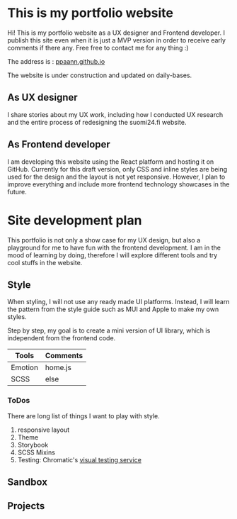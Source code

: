 # This is my portfolio website

Hi! This is my portfolio website as a UX designer and Frontend developer. I publish this site even when it is just a MVP version in order to receive early comments if there any. Free free to contact me for any thing :)

The address is : [ppaann.github.io](https://ppaann.github.io/)

The website is under construction and updated on daily-bases.

## As UX designer

I share stories about my UX work, including how I conducted UX research and the entire process of redesigning the suomi24.fi website.

## As Frontend developer

I am developing this website using the React platform and hosting it on GitHub. Currently for this draft version, only CSS and inline styles are being used for the design and the layout is not yet responsive. However, I plan to improve everything and include more frontend technology showcases in the future.


# Site development plan

This portfolio is not only a show case for my UX design, but also a playground for me to have fun with the frontend development. I am in the mood of learning by doing, therefore I will explore different tools and try cool stuffs in the website. 


## Style

When styling, I will not use any ready made UI platforms. Instead, I will learn the pattern from the style guide such as MUI and Apple to make my own styles. 

Step by step, my goal is to create a mini version of UI library, which is independent from the frontend code.

Tools | Comments
----- | -----
Emotion | home.js
SCSS | else

### ToDos

There are long list of things I want to play with style. 

1. responsive layout
2. Theme
3. Storybook
4. SCSS Mixins
5. Testing: Chromatic's [visual testing service](https://www.chromatic.com/features/test?ref=storybookblog.ghost.io)


## Sandbox
## Projects
